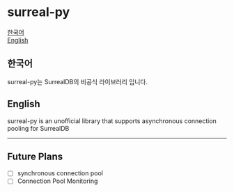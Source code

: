 # surreal-py

[한국어](#한국어)
<br>
[English](#English)



## 한국어

surreal-py는 SurrealDB의 비공식 라이브러리 입니다.


## English

surreal-py is an unofficial library that supports asynchronous connection pooling for SurrealDB

***
## Future Plans
- [ ] synchronous connection pool
- [ ] Connection Pool Monitoring
